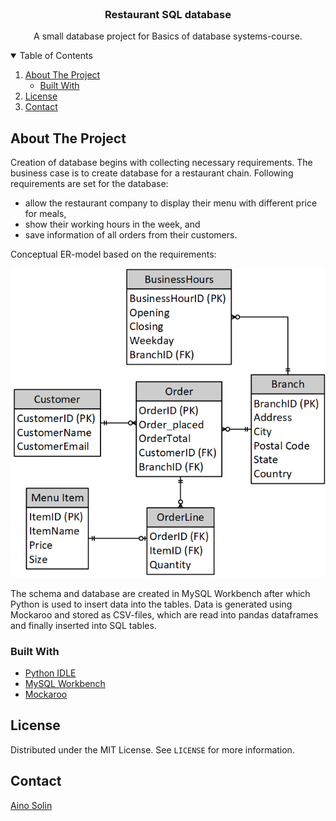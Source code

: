 <!-- PROJECT LOGO -->
<br />
<p align="center">
  </a>

  <h3 align="center">Restaurant SQL database</h3>

  <p align="center">
    A small database project for Basics of database systems-course.
  </p>
</p>



<!-- TABLE OF CONTENTS -->
<details open="open">
  <summary>Table of Contents</summary>
  <ol>
    <li>
      <a href="#about-the-project">About The Project</a>
      <ul>
        <li><a href="#built-with">Built With</a></li>
      </ul>
    </li>
    <li><a href="#license">License</a></li>
    <li><a href="#contact">Contact</a></li>
  </ol>
</details>



<!-- ABOUT THE PROJECT -->
## About The Project

Creation of database begins with collecting necessary requirements. The business case is to create database for a restaurant chain. Following requirements are set for the database:

* allow the restaurant company to display their menu with different price for meals,
* show their working hours in the week, and
* save information of all orders from their customers.

Conceptual ER-model based on the requirements:

![Conceptual ER Model](https://github.com/ainosolin/Restaurant-SQL-DB/blob/master/Files/Conceptual.png?raw=true)

The schema and database are created in MySQL Workbench after which Python is used to insert data into the tables. Data is generated using Mockaroo and stored as CSV-files, which are read into pandas dataframes and finally inserted into SQL tables.

### Built With

* [Python IDLE](https://docs.python.org/3/library/idle.html)
* [MySQL Workbench](https://www.mysql.com/products/workbench/)
* [Mockaroo](https://www.mockaroo.com/)

<!-- LICENSE -->
## License

Distributed under the MIT License. See `LICENSE` for more information.

<!-- CONTACT -->
## Contact

[Aino Solin](https://www.linkedin.com/in/ainosolin/)

